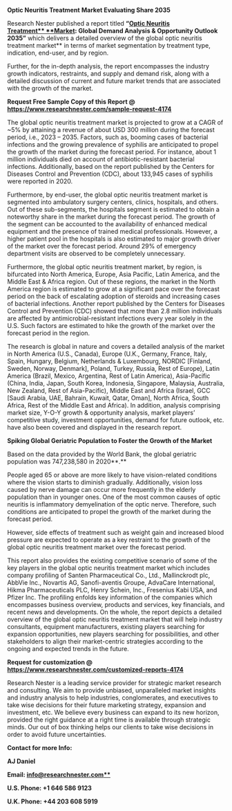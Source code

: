﻿**Optic Neuritis Treatment** **Market Evaluating Share 2035**

Research Nester published a report titled **“[Optic Neuritis Treatment** **Market](https://www.researchnester.com/reports/optic-neuritis-treatment-market/4174): Global Demand Analysis & Opportunity Outlook 2035”** which delivers a detailed overview of the global optic neuritis treatment market** in terms of market segmentation by treatment type, indication, end-user, and by region.

Further, for the in-depth analysis, the report encompasses the industry growth indicators, restraints, and supply and demand risk, along with a detailed discussion of current and future market trends that are associated with the growth of the market.

**Request Free Sample Copy of this Report @ <https://www.researchnester.com/sample-request-4174>** 

The global optic neuritis treatment market is projected to grow at a CAGR of ~5% by attaining a revenue of about USD 300 million during the forecast period, i.e., 2023 – 2035. Factors, such as, booming cases of bacterial infections and the growing prevalence of syphilis are anticipated to propel the growth of the market during the forecast period. For instance, about 1 million individuals died on account of antibiotic-resistant bacterial infections. Additionally, based on the report published by the Centers for Diseases Control and Prevention (CDC), about 133,945 cases of syphilis were reported in 2020. 

Furthermore, by end-user, the global optic neuritis treatment market is segmented into ambulatory surgery centers, clinics, hospitals, and others. Out of these sub-segments, the hospitals segment is estimated to obtain a noteworthy share in the market during the forecast period. The growth of the segment can be accounted to the availability of enhanced medical equipment and the presence of trained medical professionals. However, a higher patient pool in the hospitals is also estimated to major growth driver of the market over the forecast period. Around 29% of emergency department visits are observed to be completely unnecessary. 

Furthermore, the global optic neuritis treatment market, by region, is bifurcated into North America, Europe, Asia Pacific, Latin America, and the Middle East & Africa region. Out of these regions, the market in the North America region is estimated to grow at a significant pace over the forecast period on the back of escalating adoption of steroids and increasing cases of bacterial infections. Another report published by the Centers for Diseases Control and Prevention (CDC) showed that more than 2.8 million individuals are affected by antimicrobial-resistant infections every year solely in the U.S. Such factors are estimated to hike the growth of the market over the forecast period in the region. 

The research is global in nature and covers a detailed analysis of the market in North America (U.S., Canada), Europe (U.K., Germany, France, Italy, Spain, Hungary, Belgium, Netherlands & Luxembourg, NORDIC [Finland, Sweden, Norway, Denmark], Poland, Turkey, Russia, Rest of Europe), Latin America (Brazil, Mexico, Argentina, Rest of Latin America), Asia-Pacific (China, India, Japan, South Korea, Indonesia, Singapore, Malaysia, Australia, New Zealand, Rest of Asia-Pacific), Middle East and Africa (Israel, GCC [Saudi Arabia, UAE, Bahrain, Kuwait, Qatar, Oman], North Africa, South Africa, Rest of the Middle East and Africa). In addition, analysis comprising market size, Y-O-Y growth & opportunity analysis, market players’ competitive study, investment opportunities, demand for future outlook, etc. have also been covered and displayed in the research report.

**Spiking Global Geriatric Population to Foster the Growth of the Market**

Based on the data provided by the World Bank, the global geriatric population was 747,238,580 in 2020**.** 

People aged 65 or above are more likely to have vision-related conditions where the vision starts to diminish gradually. Additionally, vision loss caused by nerve damage can occur more frequently in the elderly population than in younger ones. One of the most common causes of optic neuritis is inflammatory demyelination of the optic nerve. Therefore, such conditions are anticipated to propel the growth of the market during the forecast period. 

However, side effects of treatment such as weight gain and increased blood pressure are expected to operate as a key restraint to the growth of the global optic neuritis treatment market over the forecast period. 

This report also provides the existing competitive scenario of some of the key players in the global optic neuritis treatment market which includes company profiling of Santen Pharmaceutical Co., Ltd.<a name="_hlk107320902"></a>, Mallinckrodt plc, AbbVie Inc., Novartis AG, Sanofi-aventis Groupe, AdvaCare International, Hikma Pharmaceuticals PLC, Henry Schein, Inc., Fresenius Kabi USA, and Pfizer Inc. The profiling enfolds key information of the companies which encompasses business overview, products and services, key financials, and recent news and developments. On the whole, the report depicts a detailed overview of the global optic neuritis treatment market that will help industry consultants, equipment manufacturers, existing players searching for expansion opportunities, new players searching for possibilities, and other stakeholders to align their market-centric strategies according to the ongoing and expected trends in the future.      

**Request for customization @ <https://www.researchnester.com/customized-reports-4174>**  

Research Nester is a leading service provider for strategic market research and consulting. We aim to provide unbiased, unparalleled market insights and industry analysis to help industries, conglomerates, and executives to take wise decisions for their future marketing strategy, expansion and investment, etc. We believe every business can expand to its new horizon, provided the right guidance at a right time is available through strategic minds. Our out of box thinking helps our clients to take wise decisions in order to avoid future uncertainties.

**Contact for more Info:**

**AJ Daniel**

**Email: [info@researchnester.com**](mailto:info@researchnester.com)**

**U.S. Phone: +1 646 586 9123** 

**U.K. Phone: +44 203 608 5919**


